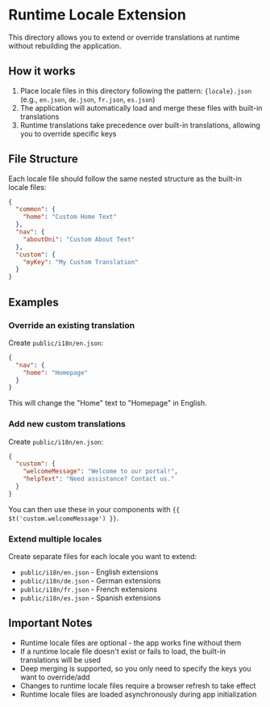 # Runtime Locale Extension

This directory allows you to extend or override translations at runtime without rebuilding the application.

## How it works

1. Place locale files in this directory following the pattern: `{locale}.json` (e.g., `en.json`, `de.json`, `fr.json`, `es.json`)
2. The application will automatically load and merge these files with built-in translations
3. Runtime translations take precedence over built-in translations, allowing you to override specific keys

## File Structure

Each locale file should follow the same nested structure as the built-in locale files:

```json
{
  "common": {
    "home": "Custom Home Text"
  },
  "nav": {
    "aboutOni": "Custom About Text"
  },
  "custom": {
    "myKey": "My Custom Translation"
  }
}
```

## Examples

### Override an existing translation

Create `public/i18n/en.json`:
```json
{
  "nav": {
    "home": "Homepage"
  }
}
```

This will change the "Home" text to "Homepage" in English.

### Add new custom translations

Create `public/i18n/en.json`:
```json
{
  "custom": {
    "welcomeMessage": "Welcome to our portal!",
    "helpText": "Need assistance? Contact us."
  }
}
```

You can then use these in your components with `{{ $t('custom.welcomeMessage') }}`.

### Extend multiple locales

Create separate files for each locale you want to extend:

- `public/i18n/en.json` - English extensions
- `public/i18n/de.json` - German extensions
- `public/i18n/fr.json` - French extensions
- `public/i18n/es.json` - Spanish extensions

## Important Notes

- Runtime locale files are optional - the app works fine without them
- If a runtime locale file doesn't exist or fails to load, the built-in translations will be used
- Deep merging is supported, so you only need to specify the keys you want to override/add
- Changes to runtime locale files require a browser refresh to take effect
- Runtime locale files are loaded asynchronously during app initialization
